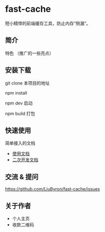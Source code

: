 # fast-cache

短小精悍的前端缓存工具，防止内存“侧漏”。

## 简介

特色 （推广的一些亮点）

## 安装下载

git clone 本项目的地址

npm install

npm dev 启动

npm build 打包

## 快速使用

简单接入的文档

- [使用文档](./doc/use/README.md)
- [二次开发文档](./doc/dev/README.md)

## 交流 & 提问

https://github.com/LiuByron/fast-cache/issues

## 关于作者

- 个人主页
- 收款二维码
